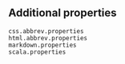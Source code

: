 
## Additional properties

    css.abbrev.properties
    html.abbrev.properties
    markdown.properties
    scala.properties
